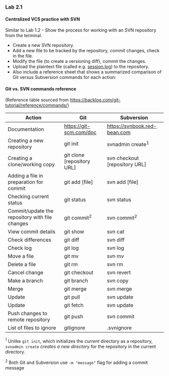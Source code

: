 ### Lab 2.1

#### Centralized VCS practice with SVN

Similar to Lab 1.2 - Show the process for working with an SVN repository from the terminal.

* Create a new SVN repository.
* Add a new file to be tracked by the repository, commit changes, check in the file.
* Modify the file (to create a versioning diff), commit the changes.
* Upload the plaintext file (called e.g. [session.log](https://github.com/Mordyfier/CISC3140/blob/master/Lab%202.1/session.log)) to the repository.
* Also include a reference sheet that shows a summarized comparison of Git versus Subversion commands for each action:

#### Git vs. SVN commands reference

(Reference table sourced from https://backlog.com/git-tutorial/reference/commands/)

|Action|Git|Subversion|
|---|---|---|
|Documentation| https://git-scm.com/doc  | https://svnbook.red-bean.com |
|Creating a new repository|git init|svnadmin create<sup>1</sup>|
|Creating a clone/working copy|git clone [repository URL] |svn checkout [repository URL]|
|Adding a file in preparation for commit| git add [file] | svn add [file] |
|Checking current status| git status | svn status |
|Commit/update the repository with file changes| git commit<sup>2</sup> |	svn commit<sup>2</sup> |
|View commit details | git show	|	svn cat |
|Check differences| git diff | svn diff |
|Check log|git log|svn log|
|Move a file|git mv|svn mv|
|Delete a file|git rm|svn rm|
|Cancel change|git checkout|svn revert|
|Make a branch|git branch|svn copy|
|Merge|git merge|svn merge|
|Update|git pull|svn update|
|Update|git fetch|svn update|
|Push changes to remote repository|git push|svn commit|
|List of files to ignore|gitignore|.svnignore|




<sup>1</sup> Unlike `git init`, which initializes the *current* directory as a repository, `svnadmin create` *creates a new directory* for the repository in the current directory.

<sup>2</sup> Both Git and Subversion use `-m "message"` flag for adding a commit message
